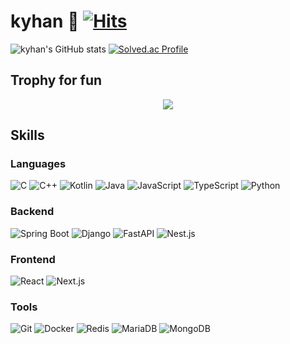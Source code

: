 # kyhan 🥴 [![Hits](https://hits.seeyoufarm.com/api/count/incr/badge.svg?url=https%3A%2F%2Fgithub.com%2Froy0424&count_bg=%23B5CCFF&title_bg=%236894FF&icon=&icon_color=%23E7E7E7&title=hits&edge_flat=false)](https://hits.seeyoufarm.com)

![kyhan's GitHub stats](https://github-readme-stats.vercel.app/api?username=roy0424&show_icons=true&theme=panda)
[![Solved.ac Profile](http://mazassumnida.wtf/api/v2/generate_badge?boj=roy0424)](https://solved.ac/roy0424/)

## Trophy for fun

<p align="center">
  <img src="https://github-profile-trophy.vercel.app/?username=roy0424&margin-w=12&margin-h=5&count_private=true&theme=nord" />
</p>


## Skills

### Languages
![C](https://img.shields.io/badge/-c-A8B9CC?style=for-the-badge&logo=c&logoColor=fff)
![C++](https://img.shields.io/badge/-C++-00599c?style=for-the-badge&logo=c%2B%2B&logoColor=fff)
![Kotlin](https://img.shields.io/badge/-Kotlin-A97BFF?style=for-the-badge&logo=kotlin&logoColor=fff)
![Java](https://img.shields.io/badge/-Java-007396?style=for-the-badge&logo=java&logoColor=fff)
![JavaScript](https://img.shields.io/badge/-javascript-c2ad07?style=for-the-badge&logo=javascript&logoColor=fff)
![TypeScript](https://img.shields.io/badge/-typescript-007acc?style=for-the-badge&logo=typescript&logoColor=fff)
![Python](https://img.shields.io/badge/-Python-3776ab?style=for-the-badge&logo=python&logoColor=fff)

### Backend
![Spring Boot](https://img.shields.io/badge/-spring%20boot-6DB33F?style=for-the-badge&logo=spring&logoColor=fff)
![Django](https://img.shields.io/badge/-django-092E20?style=for-the-badge&logo=django&logoColor=fff)
![FastAPI](https://img.shields.io/badge/-fastapi-009688?style=for-the-badge&logo=fastapi&logoColor=fff)
![Nest.js](https://img.shields.io/badge/-nestjs-E0234E?style=for-the-badge&logo=nestjs&logoColor=fff)

### Frontend
![React](https://img.shields.io/badge/-React-61DAFB?style=for-the-badge&logo=react&logoColor=fff)
![Next.js](https://img.shields.io/badge/-nextdotjs-000000?style=for-the-badge&logo=nextdotjs&logoColor=fff)

### Tools
![Git](https://img.shields.io/badge/-Git-F05032?style=for-the-badge&logo=Git&logoColor=fff)
![Docker](https://img.shields.io/badge/-Docker-2496ED?style=for-the-badge&logo=Docker&logoColor=fff)
![Redis](https://img.shields.io/badge/-redis-FF4438?style=for-the-badge&logo=redis&logoColor=fff)
![MariaDB](https://img.shields.io/badge/-MariaDB-232F3E?style=for-the-badge&logo=mariadb&logoColor=fff)
![MongoDB](https://img.shields.io/badge/-mongodb-47A248?style=for-the-badge&logo=mongodb&logoColor=fff)
